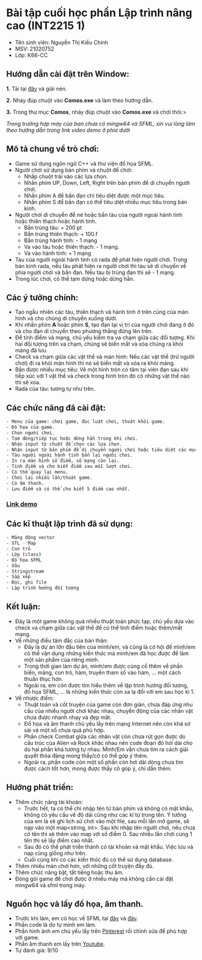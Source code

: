 # Bài tập cuối học phần Lập trình nâng cao (INT2215 1)
- Tên sinh viên: Nguyễn Thị Kiều Chinh
- MSV: 21020752
- Lớp: K66-CC
## Hướng dẫn cài đặt trên Window:
**1.** Tải tại [đây](https://drive.google.com/file/d/1A09iW1Y1rntdGdSCmRtJCemABz9hKW-m/view?usp=sharing) và giải nén.

**2.** Nháy đúp chuột vào **Comos.exe** và làm theo hướng dẫn.

**3.** Trong thư mục **Comos**, nháy đúp chuột vào **Comos.exe** và chơi thôi:>

*Trong trường hợp máy của bạn chưa có mingw64 và SFML, xin vui lòng làm theo hướng dẫn trong link video demo ở phía dưới*
## Mô tả chung về trò chơi:
- Game sử dụng ngôn ngữ C++ và thư viện đồ họa SFML.
- Người chơi sử dụng bàn phím và chuột để chơi:
  + Nhấp chuột trái vào các lựa chọn.
  + Nhấn phím UP, Down, Left, Right trên bàn phím để di chuyển người chơi.
  + Nhấn phím A để bắn đạn chỉ tiêu diệt được một mục tiêu.
  + Nhấn phím S để bắn đạn có thể tiêu diệt nhiều mục tiêu trong bán kính.
 - Người chơi di chuyển để né hoặc bắn tàu của người ngoài hành tinh hoặc thiên thạch hoặc hành tinh.
   + Bắn trúng tàu: + 200 pt
   + Bắn trúng thiên thạch: + 100.f
   + Bắn trúng hành tinh: - 1 mạng
   + Va vào tàu hoặc thiên thạch: - 1 mạng.
   + Va vào hành tinh: + 1 mạng
- Tàu của người ngoài hành tinh có rada để phát hiện người chơi. Trong bán kính rada, nếu tàu phát hiện ra người chơi thì tàu sẽ di chuyển về phía người chơi và bắn đạn. Nếu tàu bị trúng đạn thì sẽ - 1 mạng.
- Trong lúc chơi, có thể tạm dừng hoặc dừng hẳn.
## Các ý tưởng chính:
- Tạo ngẫu nhiên các tàu, thiên thạch và hành tinh ở trên cùng của màn hình và cho chúng di chuyển xuống dưới.
- Khi nhấn phím **A** hoặc phím **S**, tạo đạn tại vị trí của người chơi đang ở đó và cho đạn di chuyển theo phương thẳng đứng lên trên.
- Để tính điểm và mạng, chủ yếu kiểm tra va chạm giữa các đối tượng. Khi hai đối tượng trên va chạm, chúng sẽ biến mất và xóa chúng ra khỏi mảng đã lưu.
- Check va chạm giữa các vật thể và màn hình: Nếu các vật thể (trừ người chơi) đi ra khỏi màn hình thì nó sẽ biến mất và xóa ra khỏi mảng.
- Bắn được nhiều mục tiêu: Vẽ một hình tròn có tâm tại viên đạn sau khi tiếp xúc với 1 vật thể và check trong hình tròn đó có những vật thể nào thì sẽ xóa.
- Rada của tàu: tương tự như trên.
## Các chức năng đã cài đặt:
```bash
- Menu của game: chơi game, đọc luật chơi, thoát khỏi game.
- Đồ họa của game.
- Chọn người chơi.
- Tạm dừng/tiếp tục hoặc dừng hẳn trong khi chơi.
- Nhận input từ chuột để chọn các lựa chọn.
- Nhận input từ bàn phím để di chuyển người chơi hoặc tiêu diệt các mục tiêu.
- Tàu người ngoài hành tinh bắn lại người chơi.
- In ra màn hình số điểm, số mạng còn lại.
- Tính điểm và cho biết điểm sau mỗi lượt chơi.
- Có thể quay lại menu.
- Chơi lại nhiều lần/thoát game.
- Có âm thanh.
- Lưu điểm và có thể cho biết 5 điểm cao nhất.
```
### [Link demo](https://www.youtube.com/watch?v=zI2gzulq2mc)
## Các kĩ thuật lập trình đã sử dụng:
```bash
- Mảng động vector
- STL - Map
- Con trỏ
- Lớp (class)
- Đồ họa SFML
- Xâu
- Stringstream
- Sắp xếp
- Đọc, ghi file
- Lập trình hướng đối tượng
```
## Kết luận:
- Đây là một game không quá nhiều thuật toán phức tạp, chủ yếu dựa vào check va chạm giữa các vật thể để có thể tính điểm hoặc thêm/mất mạng.
- Về những điều tâm đắc của bản thân:
  + Đây là dự án lớn đầu tiên của mình/em, và cũng là cơ hội để mình/em có thể vận dụng những kiến thức mà mình/em đã học được để làm một sản phẩm của riêng mình.
  + Trong thời gian làm dự án, mình/em được củng cố thêm về phần biến, mảng, con trỏ, hàm, truyền tham số vào hàm, ... một cách thuần thục hơn.
  + Ngoài ra, em còn được tìm hiểu thêm về lập trình hướng đối tượng, đồ họa SFML, ... là những kiến thức còn xa lạ đối với em sau học kì 1.
 - Về nhược điểm:
   + Thuật toán và cốt truyện của game còn đơn giản, chưa đáp ứng nhu cầu của nhiều người chơi khác nhau, chuyển động của các nhân vật chưa được nhanh nhạy và đẹp mắt.
   + Đồ họa và âm thanh chủ yếu lấy trên mạng Internet nên còn khá sơ sài và một số chưa quá phù hợp.
   + Phần check Combat giữa các nhân vật còn chưa rút gọn được do cấu trúc của Alien và Rock khác nhau nên code đoạn đó hơi dài cho dù hai phần khá tương tự nhau. Mình/Em vẫn chưa tìm ra cách giải quyết thỏa đáng mong thầy/cô có thể góp ý thêm.
   + Ngoài ra, phần code còn một số phần còn hơi dài dòng chưa tìm được cách tốt hơn, mong được thầy cô góp ý, chỉ dẫn thêm.
## Hướng phát triển:
- Thêm chức năng tài khoản:
  + Trước hết, ta có thể chỉ nhập tên từ bàn phím và không có mật khẩu, không có yêu cầu về độ dài cũng như các kĩ tự trong tên. Ý tưởng của em là sẽ ghi lịch sử chơi vào một file, sau mỗi lần mở game, sẽ nạp vào một map<string, int>. Sau khi nhập tên người chơi, nếu chưa có tên thì sẽ thêm vào map với số điểm 0. Sau nhiều lần chới cùng 1 tên thì sẽ lấy điểm cao nhất.
  + Sau đó có thể phát triển thành có tài khoản và mật khẩu. Việc lưu và nạp cũng giống như trên.
  + Cuối cùng khi có các kiến thức đủ có thể sử dụng database.
- Thêm nhiều màn chơi hơn, với những cốt truyện đầy đủ.
- Thêm chức năng bật, tắt tiếng hoặc thu âm.
- Đóng gói game để chơi được ở nhiều máy mà không cần cài đặt mingw64 và sfml trong máy.
## Nguồn học và lấy đồ họa, âm thanh.
 - Trước khi làm, em có học về SFML tại [đây](https://youtube.com/playlist?list=PL6xSOsbVA1eb_QqMTTcql_3PdOiE928up) và [đây](https://www.sfml-dev.org/tutorials/2.5/). 
 - Phần code là do tự mình em làm.
 - Phần hình ảnh em chủ yếu lấy trên [Pinterest](https://www.pinterest.com/) rồi chỉnh sửa để phù hợp với game.
 - Phần âm thanh em lấy trên [Youtube](https://www.youtube.com/user/gamingsoundfx).
 - Tự đánh giá: 9/10
